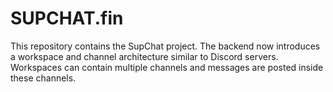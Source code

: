 # SUPCHAT.fin

This repository contains the SupChat project. The backend now introduces a workspace and channel architecture similar to Discord servers. Workspaces can contain multiple channels and messages are posted inside these channels.
